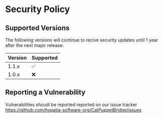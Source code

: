 # Security Policy

## Supported Versions

The following versions will continue to recive security updates until 1 year after the next major release:

| Version | Supported          |
| ------- | ------------------ |
| 1.1.x   | :white_check_mark: |
| 1.0.x   | :x:                |

## Reporting a Vulnerability

Vulnerabilities shoudl be reported reported on our issue tracker https://github.com/hypatia-software-org/CatPuppetBridge/issues
